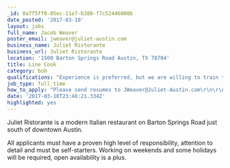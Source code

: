 ```yaml
---
_id: 0a7f5ff0-05ec-11e7-b380-f7c52446000b
date_posted: '2017-03-10'
layout: jobs
full_name: Jacob Weaver
poster_email: jweaver@juliet-austin.com
business_name: Juliet Ristorante
business_url: Juliet Ristorante
location: '1500 Barton Springs Road Austin, TX 78704'
title: Line Cook
category: boh
qualifications: "Experience is preferred, but we are willing to train the right candidate if you are a hardworking person who is looking to get your foot in the door of the restaurant industry.\r\n\r\nAll applicants must have a proven high level of responsibility, attention to detail and must be self-starters. Working on weekends and some holidays will be required, open availability is a plus."
job_type: full_time
how_to_apply: "Please send resumes to JWeaver@Juliet-Austin.com\r\n\r\nOR\r\n\r\nApply in person any day between 2:00 & 4:00"
date: '2017-03-10T23:48:21.334Z'
highlighted: yes
---
```

Juliet Ristorante is a modern Italian restaurant on Barton Springs Road just south of downtown Austin.

All applicants must have a proven high level of responsibility, attention to detail and must be self-starters. Working on weekends and some holidays will be required, open availability is a plus.

